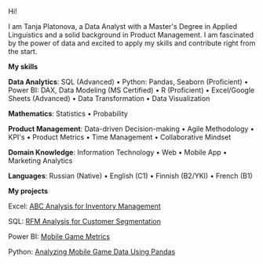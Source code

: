 Hi! 

I am Tanja Platonova, a Data Analyst with a Master's Degree in Applied Linguistics and a solid background in Product Management. I am fascinated by the power of data and excited to apply my skills and contribute right from the start.

**My skills**

**Data Analytics**:  SQL (Advanced) • Python: Pandas, Seaborn (Proficient) • Power BI: DAX, Data Modeling (MS Certified) • R (Proficient) • Excel/Google Sheets (Advanced) • Data Transformation • Data Visualization 

**Mathematics**: Statistics • Probability 

**Product Management**: Data-driven Decision-making • Agile Methodology • KPI's • Product Metrics • Time Management • Collaborative Mindset 

**Domain Knowledge**: Information Technology • Web • Mobile App • Marketing Analytics 

**Languages**: Russian (Native) • English (C1) • Finnish (B2/YKI) • French (B1)

**My projects**

Excel: [ABC Analysis for Inventory Management](https://github.com/redpanda-fi/abc)

SQL: [RFM Analysis for Customer Segmentation](https://github.com/redpanda-fi/rfm_sql)

Power BI: [Mobile Game Metrics](https://github.com/redpanda-fi/PowerBI_NNGame)

Python: [Analyzing Mobile Game Data Using Pandas](https://github.com/redpanda-fi/eda_pandas)

